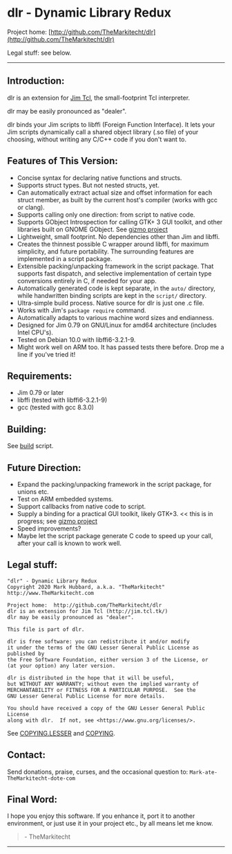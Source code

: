 # dlr - Dynamic Library Redux

Project home:  [http://github.com/TheMarkitecht/dlr](http://github.com/TheMarkitecht/dlr)

Legal stuff:  see below.

---

## Introduction:

dlr is an extension for [Jim Tcl](http://jim.tcl.tk/), the small-footprint Tcl interpreter.

dlr may be easily pronounced as "dealer".

dlr binds your Jim scripts to libffi (Foreign Function Interface).
It lets your Jim scripts dynamically call a shared object library (.so file) of your choosing,
without writing any C/C++ code if you don't want to.

## Features of This Version:

* Concise syntax for declaring native functions and structs.
* Supports struct types.  But not nested structs, yet.
* Can automatically extract actual size and offset information for each struct member, as built by the current host's compiler (works with gcc or clang).
* Supports calling only one direction: from script to native code.
* Supports GObject Introspection for calling GTK+ 3 GUI toolkit, and other libraries built on GNOME GObject.  See [gizmo project](http://github.com/TheMarkitecht/gizmo)
* Lightweight, small footprint.  No dependencies other than Jim and libffi.
* Creates the thinnest possible C wrapper around libffi, for maximum simplicity, and future portability.  The surrounding features are implemented in a script package.
* Extensible packing/unpacking framework in the script package.  That supports fast dispatch, and selective implementation of certain type conversions entirely in C, if needed for your app.
* Automatically generated code is kept separate, in the `auto/` directory, while handwritten binding scripts are kept in the `script/` directory.
* Ultra-simple build process.  Native source for dlr is just one .c file.
* Works with Jim's `package require` command.
* Automatically adapts to various machine word sizes and endianness.
* Designed for Jim 0.79 on GNU/Linux for amd64 architecture (includes Intel CPU's).
* Tested on Debian 10.0 with libffi6-3.2.1-9.
* Might work well on ARM too.  It has passed tests there before.  Drop me a line if you've tried it!

## Requirements:

* Jim 0.79 or later
* libffi (tested with libffi6-3.2.1-9)
* gcc (tested with gcc 8.3.0)

## Building:

See [build](build) script.

## Future Direction:

* Expand the packing/unpacking framework in the script package, for unions etc.
* Test on ARM embedded systems.
* Support callbacks from native code to script.
* Supply a binding for a practical GUI toolkit, likely GTK+3.  << this is in progress; see [gizmo project](http://github.com/TheMarkitecht/gizmo)
* Speed improvements?
* Maybe let the script package generate C code to speed up your call, after your call is known to work well.

## Legal stuff:
```
"dlr" - Dynamic Library Redux
Copyright 2020 Mark Hubbard, a.k.a. "TheMarkitecht"
http://www.TheMarkitecht.com

Project home:  http://github.com/TheMarkitecht/dlr
dlr is an extension for Jim Tcl (http://jim.tcl.tk/)
dlr may be easily pronounced as "dealer".

This file is part of dlr.

dlr is free software: you can redistribute it and/or modify
it under the terms of the GNU Lesser General Public License as published by
the Free Software Foundation, either version 3 of the License, or
(at your option) any later version.

dlr is distributed in the hope that it will be useful,
but WITHOUT ANY WARRANTY; without even the implied warranty of
MERCHANTABILITY or FITNESS FOR A PARTICULAR PURPOSE.  See the
GNU Lesser General Public License for more details.

You should have received a copy of the GNU Lesser General Public License
along with dlr.  If not, see <https://www.gnu.org/licenses/>.
```

See [COPYING.LESSER](COPYING.LESSER) and [COPYING](COPYING).

## Contact:

Send donations, praise, curses, and the occasional question to: `Mark-ate-TheMarkitecht-dote-com`

## Final Word:

I hope you enjoy this software.  If you enhance it, port it to another environment,
or just use it in your project etc., by all means let me know.

>  \- TheMarkitecht

---
